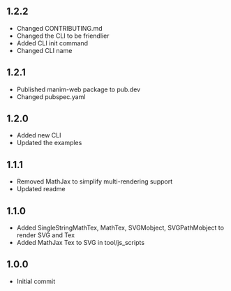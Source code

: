 ## 1.2.2

- Changed CONTRIBUTING.md
- Changed the CLI to be friendlier
- Added CLI init command
- Changed CLI name

## 1.2.1

- Published manim-web package to pub.dev
- Changed pubspec.yaml

## 1.2.0

- Added new CLI
- Updated the examples

## 1.1.1

- Removed MathJax to simplify multi-rendering support
- Updated readme

## 1.1.0

- Added SingleStringMathTex, MathTex, SVGMobject, SVGPathMobject to render SVG and Tex
- Added MathJax Tex to SVG in tool/js_scripts

## 1.0.0

- Initial commit
